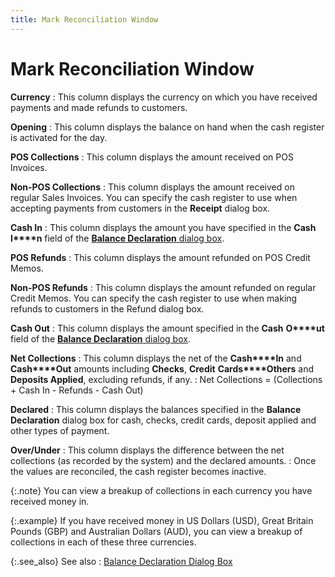 ```yaml
---
title: Mark Reconciliation Window
---
```


# Mark Reconciliation Window


**Currency**
: This column displays the currency on which you have  received payments and made refunds to customers.


**Opening**
: This column displays the balance on hand when the  cash register is activated for the day.


**POS Collections**
: This column displays the amount received on POS  Invoices.


**Non-POS Collections**
: This column displays the amount received on regular  Sales Invoices. You can specify the cash register to use when accepting  payments from customers in the **Receipt**  dialog box.


**Cash In**
: This column displays the amount you have specified  in the **Cash** **I****n** field of the [**Balance Declaration** dialog box]({{site.pos_baseurl}}/misc/balance_declaration_for_dialog_box.html).


**POS Refunds**
: This column displays the amount refunded on POS  Credit Memos.


**Non-POS Refunds**
: This column displays the amount refunded on regular  Credit Memos. You can specify the cash register to use when making refunds  to customers in the Refund dialog box.


**Cash Out**
: This column displays the amount specified in the  **Cash** **O****ut** field of the [**Balance Declaration** dialog box]({{site.pos_baseurl}}/misc/balance_declaration_for_dialog_box.html).


**Net Collections**
: This column displays the net of the **Cash****In** and **Cash****Out** amounts including **Checks**,  **Credit** **Cards****Others** and **Deposits 
 Applied**, excluding refunds, if any.
: Net Collections = (Collections + Cash In - Refunds  - Cash Out)


**Declared**
: This column displays the balances specified in the  **Balance** **Declaration**  dialog box for cash, checks, credit cards, deposit applied and other types  of payment.


**Over/Under**
: This column displays the difference between the  net collections (as recorded by the system) and the declared amounts.
: Once the values are reconciled, the cash register  becomes inactive.


{:.note}
You can view a breakup of collections in each currency  you have received money in.


{:.example}
If you have received money in US Dollars (USD),  Great Britain Pounds (GBP)  and Australian Dollars (AUD),  you can view a breakup of collections in each of these three currencies.


{:.see_also}
See also
: [Balance  Declaration Dialog Box]({{site.pos_baseurl}}/misc/balance_declaration_for_dialog_box.html)
